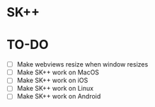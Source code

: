# SK++


# TO-DO

- [ ] Make webviews resize when window resizes
- [ ] Make SK++ work on MacOS
- [ ] Make SK++ work on iOS
- [ ] Make SK++ work on Linux
- [ ] Make SK++ work on Android